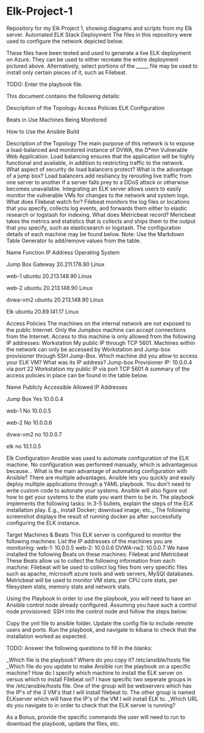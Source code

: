 # Elk-Project-1
Repository for my Elk Project 1, showing diagrams and scripts from my Elk server.
Automated ELK Stack Deployment
The files in this repository were used to configure the network depicted below.

These files have been tested and used to generate a live ELK deployment on Azure. They can be used to either recreate the entire deployment pictured above. Alternatively, select portions of the _____ file may be used to install only certain pieces of it, such as Filebeat.

TODO: Enter the playbook file.

This document contains the following details:

Description of the Topologu
Access Policies
ELK Configuration

Beats in Use
Machines Being Monitored


How to Use the Ansible Build


Description of the Topology
The main purpose of this network is to expose a load-balanced and monitored instance of DVWA, the D*mn Vulnerable Web Application.
Load balancing ensures that the application will be highly functional and available, in addition to restricting traffic to the network.
What aspect of security do load balancers protect? What is the advantage of a jump box?
Load balancers add resiliancy by rerouting live traffic from one server to another if a server falls prey to a DDoS attack or otherwise becomes unavailable.
Integrating an ELK server allows users to easily monitor the vulnerable VMs for changes to the network and system logs.
What does Filebeat watch for? Filebeat monitors the log files or locations that you specify, collects log events, and forwards them either to elastic research or logstash for indexing.
What does Metricbeat record? Mericbeat takes the metrics and statistics that is collects and ships them to the output that you specify, such as elasticsearch or logstash.
The configuration details of each machine may be found below.
Note: Use the Markdown Table Generator to add/remove values from the table.



Name
Function
IP Address
Operating System




Jump Box
Gateway
20.211.178.90
Linux


web-1
ubuntu
20.213.148.90
Linux


web-2
ubuntu
20.213.148.90
Linux


dvwa-vm2
ubuntu
20.213.148.90
Linux


Elk
ubuntu
20.89.141.17
Linux




Access Policies
The machines on the internal network are not exposed to the public Internet.
Only the Jumpbox machine can accept connections from the Internet. Access to this machine is only allowed from the following IP addresses:
Workstation My public IP through TCP 5601.
Machines within the network can only be accessed by Workstation and Jump-box provisioner through SSH Jump-Box.
Which machine did you allow to access your ELK VM? What was its IP address?
Jump-box Provisioner IP: 10.0.0.4 via port 22
Workstation my public IP via port TCP 5601
A summary of the access policies in place can be found in the table below.



Name
Publicly Accessible
Allowed IP Addresses




Jump Box
Yes
10.0.0.4


web-1
No
10.0.0.5


web-2
No
10.0.0.6


dvwa-vm2
no
10.0.0.7


elk
no
10.1.0.5




Elk Configuration
Ansible was used to automate configuration of the ELK machine. No configuration was performed manually, which is advantageous because...
What is the main advantage of automating configuration with Ansible?
There are multiple advantages. Ansible lets you quickly and easily deploy multiple applications through a YAML playbook. You don't need to write custom code to autonate your systems. Ansible will also figure out how to get your systems to the state you want them to be in.
The playbook implements the following tasks:
In 3-5 bullets, explain the steps of the ELK installation play. E.g., install Docker; download image; etc._
The following screenshot displays the result of running docker ps after successfully configuring the ELK instance.

Target Machines & Beats
This ELK server is configured to monitor the following machines:
List the IP addresses of the machines you are monitoring:
web-1: 10.0.0.5
web-2: 10.0.0.6
DVWA-rw2: 10.0.0.7
We have installed the following Beats on these machines:
Filebeat and Metricbeat
These Beats allow us to collect the following information from each machine:
Filebeat will be used to collect log files from very specific files such as apache, microsoft azure tools and web servers, MySQl databases. Metricbeat will be used to monitor VM stats, per CPU core stats, per filesystem stats, memory stats and network stats.

Using the Playbook
In order to use the playbook, you will need to have an Ansible control node already configured. Assuming you have such a control node provisioned:
SSH into the control node and follow the steps below:

Copy the yml file to ansible folder.
Update the config file to include remote users and ports.
Run the playbook, and navigate to kibana to check that the installation worked as expected.

TODO: Answer the following questions to fill in the blanks:

_Which file is the playbook? Where do you copy it? /etc/ansible/hosts file
_Which file do you update to make Ansible run the playbook on a specific machine? How do I specify which machine to install the ELK server on versus which to install Filebeat on? I have specific two seperate groups in the /etc/ansible/hosts file. One of the group will be webservers which has the IP's of the 3 VM's that I will install filebeat to. The other group is named ELKserver which will have the IP's of the VM I will install ELK to.
_Which URL do you navigate to in order to check that the ELK server is running?

As a Bonus, provide the specific commands the user will need to run to download the playbook, update the files, etc.
